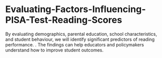 # Evaluating-Factors-Influencing-PISA-Test-Reading-Scores
 By evaluating demographics, parental education, school characteristics, and student behaviour, we will identify significant predictors of reading performance. . The findings can help educators and policymakers understand how to improve student outcomes.
